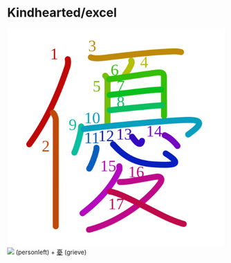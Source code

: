 # Kindhearted/excel
![512a](Kanji/kanji-colorize/512a.svg)
![](http://www.kanjidamage.com/assets/radsmall/man-d0fa8d3e87b0dcd06a7777a6693f057bfe7d041f88edfa20c6663c61cf324435.jpg) (personleft) + [憂](Kanji/kanji-dict/憂.md) (grieve)